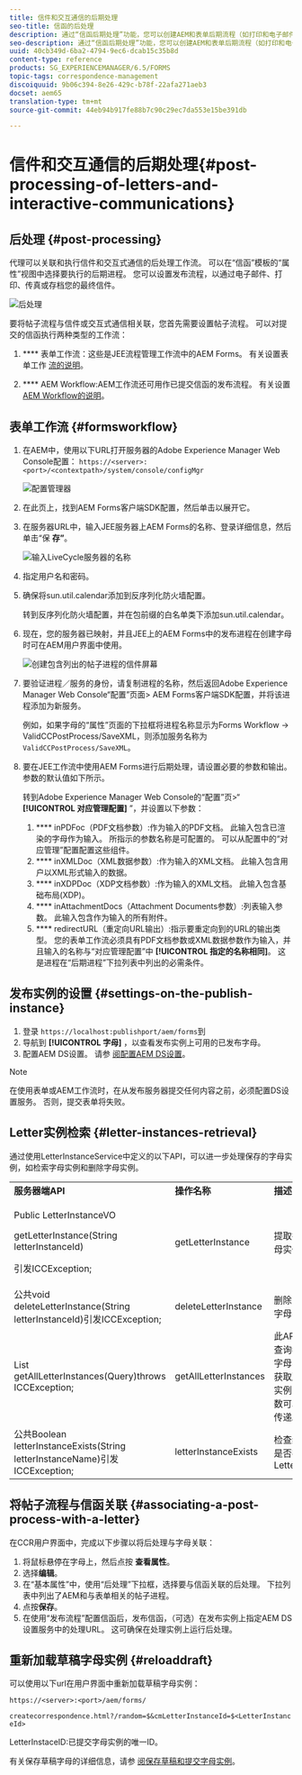 ```yaml
---
title: 信件和交互通信的后期处理
seo-title: 信函的后处理
description: 通过“信函后期处理”功能，您可以创建AEM和表单后期流程（如打印和电子邮件），并将它们与您的信件集成。
seo-description: 通过“信函后期处理”功能，您可以创建AEM和表单后期流程（如打印和电子邮件），并将它们与您的信件集成。
uuid: 40cb349d-6ba2-4794-9ec6-dcab15c35b8d
content-type: reference
products: SG_EXPERIENCEMANAGER/6.5/FORMS
topic-tags: correspondence-management
discoiquuid: 9b06c394-8e26-429c-b78f-22afa271aeb3
docset: aem65
translation-type: tm+mt
source-git-commit: 44eb94b917fe88b7c90c29ec7da553e15be391db

---
```



# 信件和交互通信的后期处理{#post-processing-of-letters-and-interactive-communications}

## 后处理 {#post-processing}

代理可以关联和执行信件和交互式通信的后处理工作流。 可以在“信函”模板的“属性”视图中选择要执行的后期进程。 您可以设置发布流程，以通过电子邮件、打印、传真或存档您的最终信件。

![后处理](assets/ppoverview.png)

要将帖子流程与信件或交互式通信相关联，您首先需要设置帖子流程。 可以对提交的信函执行两种类型的工作流：

1. **** 表单工作流：这些是JEE流程管理工作流中的AEM Forms。 有关设置表单工作 [流的说明](../../forms/using/submit-letter-topostprocess.md#main-pars-header-3)。

1. **** AEM Workflow:AEM工作流还可用作已提交信函的发布流程。 有关设置 [AEM Workflow的说明](../../forms/using/aem-forms-workflow.md)。

## 表单工作流 {#formsworkflow}

1. 在AEM中，使用以下URL打开服务器的Adobe Experience Manager Web Console配置： `https://<server>:<port>/<contextpath>/system/console/configMgr`

   ![配置管理器](assets/2configmanager-1.png)

1. 在此页上，找到AEM Forms客户端SDK配置，然后单击以展开它。
1. 在服务器URL中，输入JEE服务器上AEM Forms的名称、登录详细信息，然后单击“保 **存”**。

   ![输入LiveCycle服务器的名称](assets/1cofigmanager.png)

1. 指定用户名和密码。
1. 确保将sun.util.calendar添加到反序列化防火墙配置。

   转到反序列化防火墙配置，并在包前缀的白名单类下添加sun.util.calendar。

1. 现在，您的服务器已映射，并且JEE上的AEM Forms中的发布进程在创建字母时可在AEM用户界面中使用。

   ![创建包含列出的帖子进程的信件屏幕](assets/0configmanager.png)

1. 要验证进程／服务的身份，请复制进程的名称，然后返回Adobe Experience Manager Web Console“配置”页面> AEM Forms客户端SDK配置，并将该进程添加为新服务。

   例如，如果字母的“属性”页面的下拉框将进程名称显示为Forms Workflow -> ValidCCPostProcess/SaveXML，则添加服务名称为 `ValidCCPostProcess/SaveXML`。

1. 要在JEE工作流中使用AEM Forms进行后期处理，请设置必要的参数和输出。 参数的默认值如下所示。

   转到Adobe Experience Manager Web Console的“配置”页>“ **[!UICONTROL 对应管理配置]** ”，并设置以下参数：

   1. **** inPDFoc（PDF文档参数）:作为输入的PDF文档。 此输入包含已渲染的字母作为输入。 所指示的参数名称是可配置的。 可以从配置中的“对应管理”配置配置这些组件。
   1. **** inXMLDoc（XML数据参数）:作为输入的XML文档。 此输入包含用户以XML形式输入的数据。
   1. **** inXDPDoc（XDP文档参数）:作为输入的XML文档。 此输入包含基础布局(XDP)。
   1. **** inAttachmentDocs（Attachment Documents参数）:列表输入参数。 此输入包含作为输入的所有附件。
   1. **** redirectURL（重定向URL输出）:指示要重定向到的URL的输出类型。
   您的表单工作流必须具有PDF文档参数或XML数据参数作为输入，并且输入的名称与“对应管理配置”中 **[!UICONTROL 指定的名称相同]**。 这是进程在“后期进程”下拉列表中列出的必需条件。

## 发布实例的设置 {#settings-on-the-publish-instance}

1. 登录 `https://localhost:publishport/aem/forms`到
1. 导航到 **[!UICONTROL 字母]** ，以查看发布实例上可用的已发布字母。
1. 配置AEM DS设置。 请参 [阅配置AEM DS设置](../../forms/using/configuring-the-processing-server-url-.md)。

>[!NOTE]
>
>在使用表单或AEM工作流时，在从发布服务器提交任何内容之前，必须配置DS设置服务。 否则，提交表单将失败。

## Letter实例检索 {#letter-instances-retrieval}

通过使用LetterInstanceService中定义的以下API，可以进一步处理保存的字母实例，如检索字母实例和删除字母实例。

<table>
 <tbody>
  <tr>
   <td><strong>服务器端API</strong></td>
   <td><strong>操作名称</strong></td>
   <td><strong>描述</strong></td>
  </tr>
  <tr>
   <td><p>Public LetterInstanceVO</p> <p>getLetterInstance(String letterInstanceId)</p> <p>引发ICCException; </p> </td>
   <td>getLetterInstance</td>
   <td>提取指定的字母实例 </td>
  </tr>
  <tr>
   <td>公共void deleteLetterInstance(String letterInstanceId)引发ICCException; </td>
   <td>deleteLetterInstance </td>
   <td>删除了指定的字母实例 </td>
  </tr>
  <tr>
   <td>List getAllLetterInstances(Query)throws ICCException; </td>
   <td>getAllLetterInstances </td>
   <td>此API根据输入查询参数获取字母实例。 要获取所有字母实例，查询参数可以作为null传递。<br /> </td>
  </tr>
  <tr>
   <td>公共Boolean letterInstanceExists(String letterInstanceName)引发ICCException; </td>
   <td>letterInstanceExists </td>
   <td>检查给定名称是否存在LetterInstance </td>
  </tr>
 </tbody>
</table>

## 将帖子流程与信函关联 {#associating-a-post-process-with-a-letter}

在CCR用户界面中，完成以下步骤以将后处理与字母关联：

1. 将鼠标悬停在字母上，然后点按 **查看属性**。
1. 选择&#x200B;**编辑**。
1. 在“基本属性”中，使用“后处理”下拉框，选择要与信函关联的后处理。 下拉列表中列出了AEM和与表单相关的帖子进程。
1. 点按&#x200B;**保存**。
1. 在使用“发布流程”配置信函后，发布信函，（可选）在发布实例上指定AEM DS设置服务中的处理URL。 这可确保在处理实例上运行后处理。

## 重新加载草稿字母实例 {#reloaddraft}

可以使用以下url在用户界面中重新加载草稿字母实例：

`https://<server>:<port>/aem/forms/`

`createcorrespondence.html?/random=$&cmLetterInstanceId=$<LetterInstanceId>`

LetterInstaceID:已提交字母实例的唯一ID。

有关保存草稿字母的详细信息，请参 [阅保存草稿和提交字母实例](../../forms/using/create-correspondence.md#savingdrafts)。
